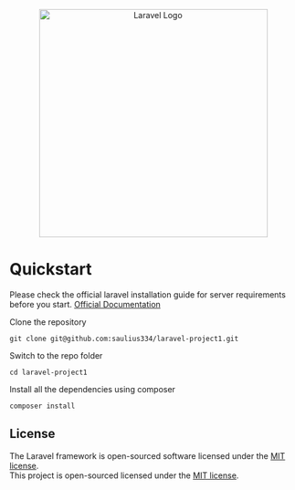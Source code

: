 <p align="center"><a href="https://laravel.com" target="_blank"><img src="https://raw.githubusercontent.com/laravel/art/master/logo-lockup/5%20SVG/2%20CMYK/1%20Full%20Color/laravel-logolockup-cmyk-red.svg" width="400" alt="Laravel Logo"></a></p>

# Quickstart  
Please check the official laravel installation guide for server requirements before you start. [Official Documentation](https://laravel.com/docs/5.4/installation#installation)  
  
Clone the repository  
  
```git clone git@github.com:saulius334/laravel-project1.git```  
  
Switch to the repo folder  
  
```cd laravel-project1```  
  
Install all the dependencies using composer  
  
```composer install```  




## License

The Laravel framework is open-sourced software licensed under the [MIT license](https://opensource.org/licenses/MIT).  
This project is open-sourced licensed under the [MIT license](https://opensource.org/licenses/MIT).
